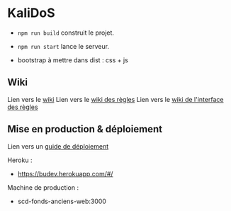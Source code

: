 # KaliDoS

+ `npm run build` construit le projet.
+ `npm run start` lance le serveur.

+ bootstrap à mettre dans dist : css + js

## Wiki

Lien vers le [wiki](https://forge.univ-lyon1.fr/p1607511/projet_bu/-/wikis/home)
Lien vers le [wiki des règles](https://forge.univ-lyon1.fr/p1607511/projet_bu/-/wikis/wiki-regles)
Lien vers le [wiki de l'interface des règles](https://forge.univ-lyon1.fr/p1607511/projet_bu/-/wikis/Documentation-utilisateur-pour-l'interface-de-règles)

## Mise en production & déploiement 

Lien vers un [guide de déploiement](https://forge.univ-lyon1.fr/p1607511/projet_bu/-/blob/master/doc/deploiement.md)

Heroku :
- https://budev.herokuapp.com/#/

Machine de production :
- scd-fonds-anciens-web:3000
